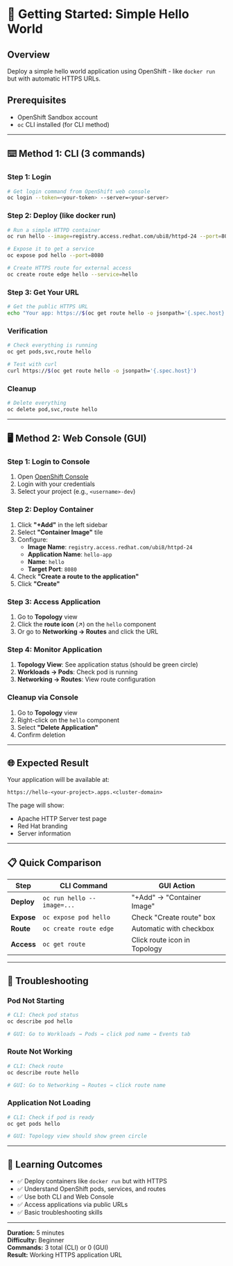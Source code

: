 # 🚀 **Getting Started: Simple Hello World**

## **Overview**
Deploy a simple hello world application using OpenShift - like `docker run` but with automatic HTTPS URLs.

## **Prerequisites**
- OpenShift Sandbox account
- `oc` CLI installed (for CLI method)

---

## **⌨️ Method 1: CLI (3 commands)**

### **Step 1: Login**
```bash
# Get login command from OpenShift web console
oc login --token=<your-token> --server=<your-server>
```

### **Step 2: Deploy (like docker run)**
```bash
# Run a simple HTTPD container
oc run hello --image=registry.access.redhat.com/ubi8/httpd-24 --port=8080

# Expose it to get a service
oc expose pod hello --port=8080

# Create HTTPS route for external access
oc create route edge hello --service=hello
```

### **Step 3: Get Your URL**
```bash
# Get the public HTTPS URL
echo "Your app: https://$(oc get route hello -o jsonpath='{.spec.host}')"
```

### **Verification**
```bash
# Check everything is running
oc get pods,svc,route hello

# Test with curl
curl https://$(oc get route hello -o jsonpath='{.spec.host}')
```

### **Cleanup**
```bash
# Delete everything
oc delete pod,svc,route hello
```

---

## **🖥️ Method 2: Web Console (GUI)**

### **Step 1: Login to Console**
1. Open [OpenShift Console](https://console-openshift-console.apps.rm3.7wse.p1.openshiftapps.com)
2. Login with your credentials
3. Select your project (e.g., `<username>-dev`)

### **Step 2: Deploy Container**
1. Click **"+Add"** in the left sidebar
2. Select **"Container Image"** tile
3. Configure:
   - **Image Name**: `registry.access.redhat.com/ubi8/httpd-24`
   - **Application Name**: `hello-app`
   - **Name**: `hello`
   - **Target Port**: `8080`
4. Check **"Create a route to the application"**
5. Click **"Create"**

### **Step 3: Access Application**
1. Go to **Topology** view
2. Click the **route icon** (↗) on the `hello` component
3. Or go to **Networking → Routes** and click the URL

### **Step 4: Monitor Application**
1. **Topology View**: See application status (should be green circle)
2. **Workloads → Pods**: Check pod is running
3. **Networking → Routes**: View route configuration

### **Cleanup via Console**
1. Go to **Topology** view
2. Right-click on the `hello` component
3. Select **"Delete Application"**
4. Confirm deletion

---

## **🌐 Expected Result**

Your application will be available at:
```
https://hello-<your-project>.apps.<cluster-domain>
```

The page will show:
- Apache HTTP Server test page
- Red Hat branding
- Server information

---

## **📋 Quick Comparison**

| Step | CLI Command | GUI Action |
|------|-------------|------------|
| **Deploy** | `oc run hello --image=...` | "+Add" → "Container Image" |
| **Expose** | `oc expose pod hello` | Check "Create route" box |
| **Route** | `oc create route edge` | Automatic with checkbox |
| **Access** | `oc get route` | Click route icon in Topology |

---

## **🔧 Troubleshooting**

### **Pod Not Starting**
```bash
# CLI: Check pod status
oc describe pod hello

# GUI: Go to Workloads → Pods → click pod name → Events tab
```

### **Route Not Working**
```bash
# CLI: Check route
oc describe route hello

# GUI: Go to Networking → Routes → click route name
```

### **Application Not Loading**
```bash
# CLI: Check if pod is ready
oc get pods hello

# GUI: Topology view should show green circle
```

---

## **🎯 Learning Outcomes**
- ✅ Deploy containers like `docker run` but with HTTPS
- ✅ Understand OpenShift pods, services, and routes
- ✅ Use both CLI and Web Console
- ✅ Access applications via public URLs
- ✅ Basic troubleshooting skills

---

**Duration:** 5 minutes  
**Difficulty:** Beginner  
**Commands:** 3 total (CLI) or 0 (GUI)  
**Result:** Working HTTPS application URL

